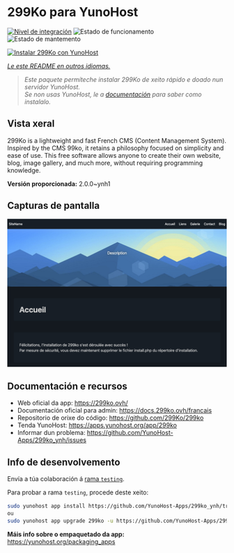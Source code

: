 <!--
NOTA: Este README foi creado automáticamente por <https://github.com/YunoHost/apps/tree/master/tools/readme_generator>
NON debe editarse manualmente.
-->

# 299Ko para YunoHost

[![Nivel de integración](https://apps.yunohost.org/badge/integration/299ko)](https://ci-apps.yunohost.org/ci/apps/299ko/)
![Estado de funcionamento](https://apps.yunohost.org/badge/state/299ko)
![Estado de mantemento](https://apps.yunohost.org/badge/maintained/299ko)

[![Instalar 299Ko con YunoHost](https://install-app.yunohost.org/install-with-yunohost.svg)](https://install-app.yunohost.org/?app=299ko)

*[Le este README en outros idiomas.](./ALL_README.md)*

> *Este paquete permíteche instalar 299Ko de xeito rápido e doado nun servidor YunoHost.*  
> *Se non usas YunoHost, le a [documentación](https://yunohost.org/install) para saber como instalalo.*

## Vista xeral

299Ko is a lightweight and fast French CMS (Content Management System). Inspired by the CMS 99ko, it retains a philosophy focused on simplicity and ease of use. This free software allows anyone to create their own website, blog, image gallery, and much more, without requiring programming knowledge.


**Versión proporcionada:** 2.0.0~ynh1

## Capturas de pantalla

![Captura de pantalla de 299Ko](./doc/screenshots/screenshot.png)

## Documentación e recursos

- Web oficial da app: <https://299ko.ovh/>
- Documentación oficial para admin: <https://docs.299ko.ovh/francais>
- Repositorio de orixe do código: <https://github.com/299Ko/299ko>
- Tenda YunoHost: <https://apps.yunohost.org/app/299ko>
- Informar dun problema: <https://github.com/YunoHost-Apps/299ko_ynh/issues>

## Info de desenvolvemento

Envía a túa colaboración á [rama `testing`](https://github.com/YunoHost-Apps/299ko_ynh/tree/testing).

Para probar a rama `testing`, procede deste xeito:

```bash
sudo yunohost app install https://github.com/YunoHost-Apps/299ko_ynh/tree/testing --debug
ou
sudo yunohost app upgrade 299ko -u https://github.com/YunoHost-Apps/299ko_ynh/tree/testing --debug
```

**Máis info sobre o empaquetado da app:** <https://yunohost.org/packaging_apps>
